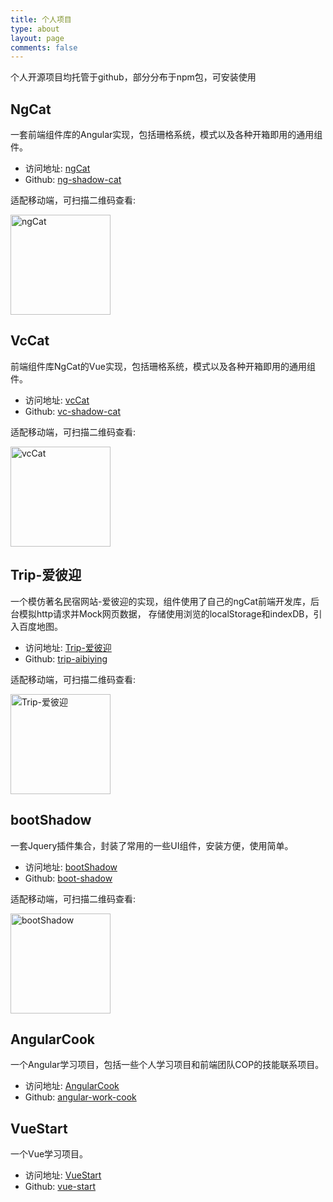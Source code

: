 ```yaml
---
title: 个人项目
type: about
layout: page
comments: false
---
```


<style>
    .project-img {
        width:160px;
        height:160px;
    }
</style>

个人开源项目均托管于github，部分分布于npm包，可安装使用

## NgCat
  一套前端组件库的Angular实现，包括珊格系统，模式以及各种开箱即用的通用组件。

  - 访问地址: <a href="http://blueskyawen.com/ng-shadow-cat/" target="_blank">ngCat</a>
  - Github: <a href="https://github.com/blueskyawen/ng-shadow-cat" target="_blank">ng-shadow-cat</a>

  适配移动端，可扫描二维码查看:

<img class="project-img" src="/images/ncCat.png" alt="ngCat">


## VcCat
  前端组件库NgCat的Vue实现，包括珊格系统，模式以及各种开箱即用的通用组件。

  - 访问地址: <a href="http://blueskyawen.com/vc-shadow-cat/" target="_blank">vcCat</a>
  - Github: <a href="http://blueskyawen.com/vc-shadow-cat" target="_blank">vc-shadow-cat</a>

  适配移动端，可扫描二维码查看:

<img class="project-img" src="/images/vcCat.png" alt="vcCat">

## Trip-爱彼迎
  一个模仿著名民宿网站-爱彼迎的实现，组件使用了自己的ngCat前端开发库，后台模拟http请求并Mock网页数据，
  存储使用浏览的localStorage和indexDB，引入百度地图。

  - 访问地址: <a href="http://blueskyawen.com/ng-trip-aibiying/" target="_blank">Trip-爱彼迎</a>
  - Github: <a href="https://github.com/blueskyawen/ng-trip-aibiying" target="_blank">trip-aibiying</a>

  适配移动端，可扫描二维码查看:

<img class="project-img" src="/images/aibiying.png" alt="Trip-爱彼迎">

## bootShadow
一套Jquery插件集合，封装了常用的一些UI组件，安装方便，使用简单。

- 访问地址: <a href="http://blueskyawen.com/boot-shadow/" target="_blank">bootShadow</a>
- Github: <a href="https://github.com/blueskyawen/boot-shadow" target="_blank">boot-shadow</a>

适配移动端，可扫描二维码查看:

<img class="project-img" src="/images/bootshadow.png" alt="bootShadow">


## AngularCook
  一个Angular学习项目，包括一些个人学习项目和前端团队COP的技能联系项目。

  - 访问地址: <a href="http://blueskyawen.com/angular-work-cook/" target="_blank">AngularCook</a>
  - Github: <a href="https://github.com/blueskyawen/angular-work-cook" target="_blank">angular-work-cook</a>


## VueStart
  一个Vue学习项目。

  - 访问地址: <a href="http://blueskyawen.com/vue-start/" target="_blank">VueStart</a>
  - Github: <a href="https://github.com/blueskyawen/vue-start" target="_blank">vue-start</a>


